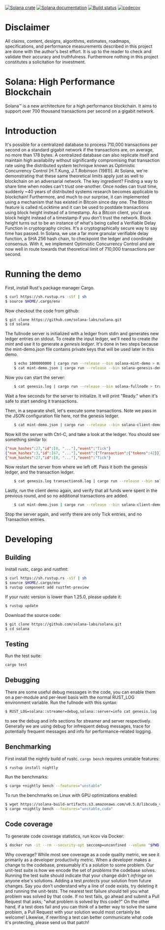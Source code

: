 [![Solana crate](https://img.shields.io/crates/v/solana.svg)](https://crates.io/crates/solana)
[![Solana documentation](https://docs.rs/solana/badge.svg)](https://docs.rs/solana)
[![Build status](https://badge.buildkite.com/d4c4d7da9154e3a8fb7199325f430ccdb05be5fc1e92777e51.svg)](https://buildkite.com/solana-labs/solana)
[![codecov](https://codecov.io/gh/solana-labs/solana/branch/master/graph/badge.svg)](https://codecov.io/gh/solana-labs/solana)

Disclaimer
===

All claims, content, designs, algorithms, estimates, roadmaps, specifications, and performance measurements described in this project are done with the author's best effort.  It is up to the reader to check and validate their accuracy and truthfulness.  Furthermore nothing in this project constitutes a solicitation for investment.

Solana: High Performance Blockchain
===

Solana&trade; is a new architecture for a high performance blockchain. It aims to support
over 700 thousand transactions per second on a gigabit network.

Introduction
===

It's possible for a centralized database to process 710,000 transactions per second on a standard gigabit network if the transactions are, on average, no more than 178 bytes. A centralized database can also replicate itself and maintain high availability without significantly compromising that transaction rate using the distributed system technique known as Optimistic Concurrency Control [H.T.Kung, J.T.Robinson (1981)]. At Solana, we're demonstrating that these same theoretical limits apply just as well to blockchain on an adversarial network. The key ingredient? Finding a way to share time when nodes can't trust one-another. Once nodes can trust time, suddenly ~40 years of distributed systems research becomes applicable to blockchain! Furthermore, and much to our surprise, it can implemented using a mechanism that has existed in Bitcoin since day one. The Bitcoin feature is called nLocktime and it can be used to postdate transactions using block height instead of a timestamp. As a Bitcoin client, you'd use block height instead of a timestamp if you don't trust the network. Block height turns out to be an instance of what's being called a Verifiable Delay Function in cryptography circles. It's a cryptographically secure way to say time has passed. In Solana, we use a far more granular verifiable delay function, a SHA 256 hash chain, to checkpoint the ledger and coordinate consensus. With it, we implement Optimistic Concurrency Control and are now well in route towards that theoretical limit of 710,000 transactions per second.

Running the demo
===

First, install Rust's package manager Cargo.

```bash
$ curl https://sh.rustup.rs -sSf | sh
$ source $HOME/.cargo/env
```

Now checkout the code from github:

```bash
$ git clone https://github.com/solana-labs/solana.git 
$ cd solana
```

The fullnode server is initialized with a ledger from stdin and
generates new ledger entries on stdout. To create the input ledger, we'll need
to create *the mint* and use it to generate a *genesis ledger*. It's done in
two steps because the mint-demo.json file contains private keys that will be
used later in this demo.

```bash
    $ echo 1000000000 | cargo run --release --bin solana-mint-demo > mint-demo.json
    $ cat mint-demo.json | cargo run --release --bin solana-genesis-demo > genesis.log
```

Now you can start the server:

```bash
    $ cat genesis.log | cargo run --release --bin solana-fullnode > transactions0.log
```

Wait a few seconds for the server to initialize. It will print "Ready." when it's safe
to start sending it transactions.

Then, in a separate shell, let's execute some transactions. Note we pass in
the JSON configuration file here, not the genesis ledger.

```bash
    $ cat mint-demo.json | cargo run --release --bin solana-client-demo
```

Now kill the server with Ctrl-C, and take a look at the ledger. You should
see something similar to:

```json
{"num_hashes":27,"id":[0, "..."],"event":"Tick"}
{"num_hashes":3,"id":[67, "..."],"event":{"Transaction":{"tokens":42}}}
{"num_hashes":27,"id":[0, "..."],"event":"Tick"}
```

Now restart the server from where we left off. Pass it both the genesis ledger, and
the transaction ledger.

```bash
    $ cat genesis.log transactions0.log | cargo run --release --bin solana-fullnode > transactions1.log
```

Lastly, run the client demo again, and verify that all funds were spent in the
previous round, and so no additional transactions are added.

```bash
    $ cat mint-demo.json | cargo run --release --bin solana-client-demo
```

Stop the server again, and verify there are only Tick entries, and no Transaction entries.

Developing
===

Building
---

Install rustc, cargo and rustfmt:

```bash
$ curl https://sh.rustup.rs -sSf | sh
$ source $HOME/.cargo/env
$ rustup component add rustfmt-preview
```

If your rustc version is lower than 1.25.0, please update it:

```bash
$ rustup update
```

Download the source code:

```bash
$ git clone https://github.com/solana-labs/solana.git
$ cd solana
```

Testing
---

Run the test suite:

```bash
cargo test
```

Debugging
---

There are some useful debug messages in the code, you can enable them on a per-module and per-level
basis with the normal RUST\_LOG environment variable. Run the fullnode with this syntax:
```bash
$ RUST_LOG=solana::streamer=debug,solana::server=info cat genesis.log | ./target/release/solana-fullnode > transactions0.log
```
to see the debug and info sections for streamer and server respectively. Generally
we are using debug for infrequent debug messages, trace for potentially frequent messages and
info for performance-related logging.

Benchmarking
---

First install the nightly build of rustc. `cargo bench` requires unstable features:

```bash
$ rustup install nightly
```

Run the benchmarks:

```bash
$ cargo +nightly bench --features="unstable"
```

To run the benchmarks on Linux with GPU optimizations enabled:

```bash
$ wget https://solana-build-artifacts.s3.amazonaws.com/v0.5.0/libcuda_verify_ed25519.a
$ cargo +nightly bench --features="unstable,cuda"
```

Code coverage
---

To generate code coverage statistics, run kcov via Docker:

```bash
$ docker run -it --rm --security-opt seccomp=unconfined --volume "$PWD:/volume" elmtai/docker-rust-kcov
```

Why coverage? While most see coverage as a code quality metric, we see it primarily as a developer
productivity metric. When a developer makes a change to the codebase, presumably it's a *solution* to
some problem.  Our unit-test suite is how we encode the set of *problems* the codebase solves. Running
the test suite should indicate that your change didn't *infringe* on anyone else's solutions. Adding a
test *protects* your solution from future changes. Say you don't understand why a line of code exists,
try deleting it and running the unit-tests. The nearest test failure should tell you what problem
was solved by that code. If no test fails, go ahead and submit a Pull Request that asks, "what
problem is solved by this code?" On the other hand, if a test does fail and you can think of a
better way to solve the same problem, a Pull Request with your solution would most certainly be
welcome! Likewise, if rewriting a test can better communicate what code it's protecting, please
send us that patch!

